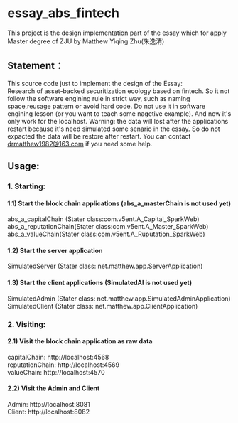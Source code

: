 # essay_abs_fintech

This project is the design implementation part of the essay which for apply Master degree of ZJU by Matthew Yiqing Zhu(朱逸清)

## Statement：

This source code just to implement the design of the Essay:  
Research of asset-backed securitization ecology based on fintech. 
So it not follow the software engining rule in strict way, such as naming space,reusage pattern or avoid hard code. Do not use it in software engining lesson (or you want to teach some nagetive example). 
And now it's only work for the localhost. 
Warning: the data will lost after the applications restart because it's need simulated some senario in the essay. So do not expacted the data will be restore after restart. 
You can contact drmatthew1982@163.com if you need some help. 

## Usage:

### 1. Starting:
#### 1.1) Start the block chain applications (abs_a_masterChain is not used yet)
abs_a_capitalChain (Stater class:com.v5ent.A_Capital_SparkWeb)  
abs_a_reputationChain(Stater class:com.v5ent.A_Master_SparkWeb)  
abs_a_valueChain(Stater class:com.v5ent.A_Ruputation_SparkWeb)  

#### 1.2) Start the server application
SimulatedServer (Stater class: net.matthew.app.ServerApplication)  

#### 1.3) Start the client applications (SimulatedAI is not used yet)
SimulatedAdmin (Stater class: net.matthew.app.SimulatedAdminApplication)  
SimulatedClient (Stater class: net.matthew.app.ClientApplication)  

### 2. Visiting:
#### 2.1) Visit the block chain application as raw data
capitalChain: http://localhost:4568  
reputationChain: http://localhost:4569  
valueChain: http://localhost:4570  

#### 2.2) Visit the Admin and Client
Admin: http://localhost:8081  
Client: http://localhost:8082  
